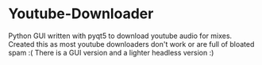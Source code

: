 # Youtube-Downloader
Python GUI written with pyqt5 to download youtube audio for mixes.\
Created this as most youtube downloaders don't work or are full of bloated spam :(
There is a GUI version and a lighter headless version :)
